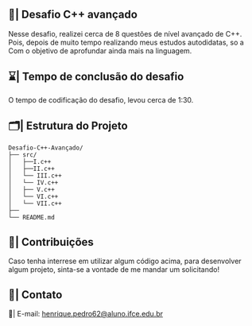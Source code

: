 ## 📄| Desafio C++ avançado

  Nesse desafio, realizei cerca de 8 questões de nível avançado de C++. Pois, depois de muito tempo realizando meus estudos autodidatas, so a Com o objetivo de aprofundar ainda mais na linguagem.

## ⌛| Tempo de conclusão do desafio

  O tempo de codificação do desafio, levou cerca de 1:30.

## 🗂️| Estrutura do Projeto 

```
Desafio-C++-Avançado/
├── src/
│   ├──I.c++
│   ├──II.c++
│   └── III.c++
│   └── IV.c++
│   ├── V.c++
│   └── VI.c++
│   └── VII.c++
├── 
└── README.md

```

## 👥| Contribuições

Caso tenha interrese em utilizar algum código acima, para desenvolver algum projeto, sinta-se a vontade de me mandar um solicitando!
 
## 📧| Contato

   📩| E-mail: henrique.pedro62@aluno.ifce.edu.br
